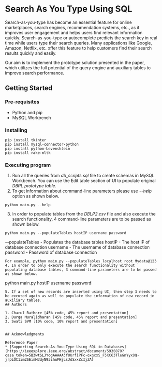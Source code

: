 # Search As You Type Using SQL

Search-as-you-type has become an essential feature for online marketplaces, search engines, recommendation systems, etc., as it improves user engagement and helps users find relevant information quickly. Search-as-you-type or autocomplete predicts the search key in real time while users type their search queries. Many applications like Google, Amazon, Netflix, etc. offer this feature to help customers find their search results quickly and easily.

Our aim is to implement the prototype solution presented in the paper, which utilizes the full potential of the query engine and auxiliary tables to improve search performance.

## Getting Started

### Pre-requisites
* Python and pip 
* MySQL Workbench 

### Installing

```
pip install tkinter
pip install mysql-connector-python
pip install python-Levenshtein
pip install rake-nltk
```

### Executing program
1. Run all the queries from *db_scripts.sql* file to create schemas in MySQL Workbench. You can use the Edit table section of UI to populate original *DBPL prototype table*.
2. To get information about command-line parameters please use *--help* option as shown below.
```
python main.py --help
```
3. In order to populate tables from the *DBLP2.csv* file and also execute the search functionality, 4 command-line parameters are to be passed as shown below.
```
python main.py --populateTables hostIP username password
```
--populateTables - Populates the database tables
hostIP           - The host IP of database connection
username         - The username of database connection
password         - Password of database connection
```
For example, python main.py --populateTables localhost root Mydata@123
4. In order to only execute the search functionality without populating database tables, 3 command-line parameters are to be passed as shown below. 
```
python main.py hostIP username password
```
5. If a set of new records are inserted using UI, then step 3 needs to be excuted again as well to populate the information of new record in auxiliary tables.
## Authors

1. Charul Rathore [45% code, 45% report and presentation]  
2. Durga Muralidharan [45% code, 45% report and presentation]
3. Swati SVM [10% code, 10% report and presentation]


## Acknowledgments

Reference Paper
* [Supporting Search-As-You-Type Using SQL in Databases](https://ieeexplore.ieee.org/abstract/document/5936070?casa_token=5B3wtSLJYogAAAAA:fUUrfiPFc-oxgxxS_F5KC63TleGnYyx0Q-jrpLQC1im2SEimM3dyN93ihuPHjLsJdSxxZcIjZA)

